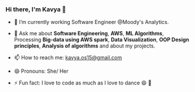 ### Hi there, I'm Kavya 👋

- 🔭 I’m currently working Software Engineer @Moody's Analytics.

- 💬 Ask me about **Software Engineering**, **AWS**, **ML Algorithms**, Processing **Big-data using AWS spark**, **Data Visualization**, **OOP Design principles**, **Analysis of algorithms** and about my projects.
- 📫 How to reach me: kavya.os15@gmail.com
- 😄 Pronouns: She/ Her
- ⚡ Fun fact: I love to code as much as I love to dance 😄 💃
